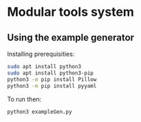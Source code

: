 # Modular tools system

## Using the example generator

Installing prerequisities:
```bash
sudo apt install python3
sudo apt install python3-pip
python3 -m pip install Pillow
python3 -m pip install pyyaml
```

To run then:
```
python3 exampleGen.py
```